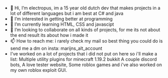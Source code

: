 - 👋 Hi, I’m electropus, im a 15 year old dutch dev that makes projects in a lot of different languages but i am best at C# and java
- 👀 I’m interested in getting better at programming
- 🌱 I’m currently learning HTML, CSS and javascipt
- 💞️ I’m looking to collaborate on all kinds of projects, for me its not about the end result its about how i made it
- 📫 How to reach me: i rarely check my mail so best thing you could do is send me a dm on insta: marijns_alt_account
- I've worked on a lot of projects that i did not put on here so i'll make a list:
Multiple utility plugins for minecraft 1.19.2 bukkit
A couple discord bots, 
A love tester website, 
Some roblox games and i've also worked on my own roblox exploit GUI.

<!---
electropus/electropus is a ✨ special ✨ repository because its `README.md` (this file) appears on your GitHub profile.
You can click the Preview link to take a look at your changes.
--->
